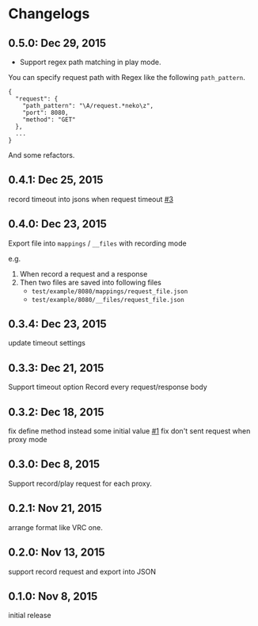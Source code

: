 # Changelogs

## 0.5.0: Dec 29, 2015
- Support regex path matching in play mode.

You can specify request path with Regex like the following `path_pattern`.

```
{
  "request": {
    "path_pattern": "\A/request.*neko\z",
    "port": 8080,
    "method": "GET"
  },
  ...
}
```

And some refactors.

## 0.4.1: Dec 25, 2015
record timeout into jsons when request timeout [#3](https://github.com/KazuCocoa/http_proxy/issues/3)

## 0.4.0: Dec 23, 2015
Export file into `mappings` / `__files` with recording mode

e.g.

1. When record a request and a response
2. Then two files are saved into following files
    - `test/example/8080/mappings/request_file.json`
    - `test/example/8080/__files/request_file.json`

## 0.3.4: Dec 23, 2015
update timeout settings

## 0.3.3: Dec 21, 2015
Support timeout option
Record every request/response body

## 0.3.2: Dec 18, 2015
fix define method instead some initial value [#1](https://github.com/KazuCocoa/http_proxy/issues/1)
fix don't sent request when proxy mode

## 0.3.0: Dec 8, 2015
Support record/play request for each proxy.

## 0.2.1: Nov 21, 2015
arrange format like VRC one.

## 0.2.0: Nov 13, 2015
support record request and export into JSON

## 0.1.0: Nov 8, 2015
initial release
